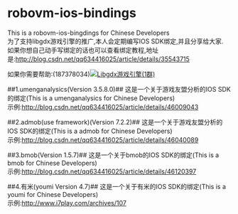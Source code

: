 # robovm-ios-bindings #
This is a robovm-ios-bingdings for Chinese Developers  
为了支持libgdx游戏引擎的推广,本人会定期编写IOS SDK绑定,并且分享给大家.  
如果你想自己动手写绑定的话也可以查看绑定教程,地址是:http://blog.csdn.net/qq634416025/article/details/35543715

如果你需要帮助:(187378034)<a target="_blank" href="http://shang.qq.com/wpa/qunwpa?idkey=af5f189bdfd10974dcf3f549ed2209fdc51e166da3b03d06705419896501d1c5"><img border="0" src="http://pub.idqqimg.com/wpa/images/group.png" alt="Libgdx游戏引擎(1群)" title="Libgdx游戏引擎(1群)"></a>

##1.umenganalysics(Version 3.5.8.0)##
这是一个关于游戏友盟分析的IOS SDK的绑定(This is a umenganalysics for Chinese Developers)  
示例:http://blog.csdn.net/qq634416025/article/details/46009043

##2.admob(use framework)(Version 7.2.2)##
这是一个关于游戏友盟分析的IOS SDK的绑定(This is a admob for Chinese Developers)  
示例:http://blog.csdn.net/qq634416025/article/details/46040089 

##3.bmob(Version 1.5.7)##
这是一个关于bmob的IOS SDK的绑定(This is a bmob for Chinese Developers)  
示例:http://blog.csdn.net/qq634416025/article/details/46120397

##4.有米(youmi Version 4.7)##
这是一个关于有米的IOS SDK的绑定(This is a youmi for Chinese Developers)  
示例:http://www.i7play.com/archives/107
